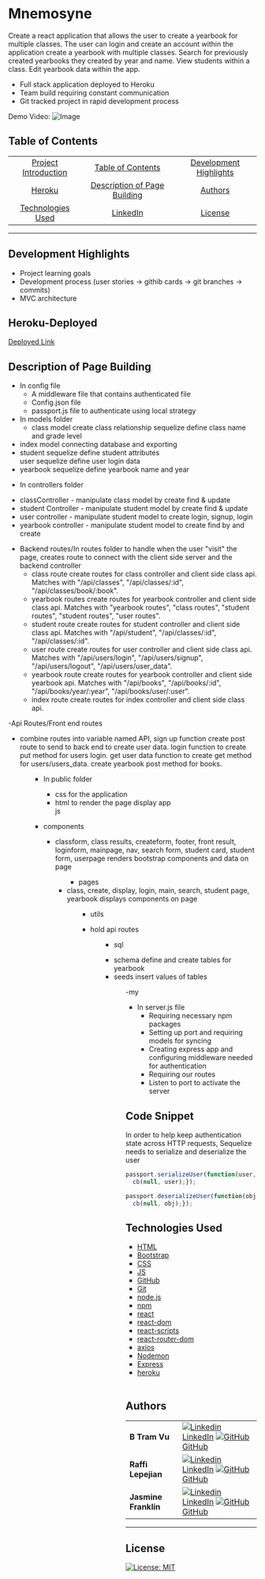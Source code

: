 # Mnemosyne

Create a react application that allows the user to create a yearbook for multiple classes. The user can login and create an account within the application create a yearbook with multiple classes. Search for previously created yearbooks they created by year and name. View students within a class. Edit yearbook data within the app.

- Full stack application deployed to Heroku
- Team build requiring constant communication
- Git tracked project in rapid development process


Demo Video:
![Image](yearbookgif.gif)


## Table of Contents

|                                         |                                                               |                                                  |
| :-------------------------------------: | :-----------------------------------------------------------: | :----------------------------------------------: |
|    [Project Introduction](#Yearbok)     |            [Table of Contents](#table-of-contents)            | [Development Highlights](development-highlights) |
|       [Heroku](#heroku-deployed)        | [Description of Page Building](#Description-of-Page-Building) |               [Authors](#authors)                |
| [Technologies Used](#Technologies-Used) |                     [LinkedIn](#LinkedIn)                     |               [License](#License)                |

---

## Development Highlights

- Project learning goals
- Development process (user stories -> githib cards -> git branches -> commits)
- MVC architecture

## Heroku-Deployed

[Deployed Link]()

## Description of Page Building

- In config file
   <ul> 
  <li> A middleware file that contains authenticated file
  <li> Config.json file
  <li> passport.js file to authenticate using local strategy 
  </li>
  </ul>
- In models folder
  <ul> 
  <li> class model create class relationship sequelize define class name and grade level
 <li> index model connecting database and exporting
 <li> student sequelize define student attributes
  </li> user sequelize define user login data
  <li> yearbook sequelize define yearbook name and year 
  </ul>

  - In controllers folder
  <ul> 
  <li> classController - manipulate class model by create find & update
 <li> student Controller - manipulate student model by create find & update
 <li> user controller - manipulate student model to create  login, signup, login
  <li> yearbook controller - manipulate student model to create find by and create
  </ul>

- Backend routes/In routes folder to handle when the user "visit" the page, creates route to connect with the client side server and the backend controller
  <ul> 
  <li> class route create routes for class controller and client side class api. Matches with "/api/classes",  "/api/classes/:id", "/api/classes/book/:book".
  <li>    yearbook routes create routes for yearbook controller and client side class api. Matches with "yearbook routes",  "class routes", "student routes", "student routes", "user routes".
  <li>  student route create routes for student controller and client side class api. Matches with "/api/student",  "/api/classes/:id", "/api/classes/:id".
  <li>  user route create routes for user controller and client side class api. Matches with "/api/users/login",  "/api/users/signup", "/api/users/logout", "/api/users/user_data".
  <li>  yearbook route create routes for yearbook controller and client side yearbook api. Matches with "/api/books",  "/api/books/:id", "/api/books/year/:year", "/api/books/user/:user".
   <li>  index route create routes for index controller and client side class api. 
  </ul>

-Api Routes/Front end routes
<ul>
<li> combine routes into variable named API, sign up function create post route to send to back end to create user data. login function to create put method for users login. get user data function to create get method for users/users_data. create yearbook post method for books. 
<ul>

- In public folder
  <ul> 
  <li> css for the application
  <li> html to render the page display app
  </li> js 
   </ul>

- components
  <ul>
  <li> classform, class results, createform, footer, front result, loginform, mainpage, nav, search form, student card, student form, userpage renders bootstrap components and data on page
  <ul>

  - pages 
<ul>
<li> class, create, display, login, main, search, student page, yearbook displays components on page
<ul>

- utils
<ul>
<li> hold api routes
<ul>

- sql
<ul>
<li> schema define and create tables for yearbook
<li> seeds insert values of tables
<ul>

-my
- In server.js file
   <ul> 
  <li> Requiring necessary npm packages
  <li> Setting up port and requiring models for syncing
  <li> Creating express app and configuring middleware needed for authentication
  <li> Requiring our routes
  <li> Listen to port to activate the server 
  </li>
  </ul>

## Code Snippet



In order to help keep authentication state across HTTP requests, Sequelize needs to serialize and deserialize the user

```Javascript
passport.serializeUser(function(user, cb) {
  cb(null, user);});

passport.deserializeUser(function(obj, cb) {
  cb(null, obj);});
```

## Technologies Used

* [HTML](https://developer.mozilla.org/en-US/docs/Web/HTML)
* [Bootstrap](https://getbootstrap.com/)
* [CSS](https://developer.mozilla.org/en-US/docs/Web/CSS)
* [JS](https://www.javascript.com/)
* [GitHub](https://github.com/)
* [Git](https://git-scm.com/)
* [node.js](https://nodejs.org/en/)
* [npm](https://www.npmjs.com/)
* [react](https://reactjs.org/)
* [react-dom](https://reactjs.org/docs/react-dom.html)
* [react-scripts](https://www.npmjs.com/package/react-scripts)
* [react-router-dom](https://reactrouter.com/web/guides/quick-start)
* [axios](https://www.npmjs.com/package/axios)
* [Nodemon](https://www.npmjs.com/package/nodemon)
* [Express](https://www.npmjs.com/package/express)
* [heroku](https://dashboard.heroku.com/)        

<br>

## Authors

|               |                                                                                                                                                                                                              |
| ------------- | ------------------------------------------------------------------------------------------------------------------------------------------------------------------------------------------------------------ |
| **B Tram Vu** | [![Linkedin](https://i.stack.imgur.com/gVE0j.png) LinkedIn](https://www.linkedin.com/in/b-tram-vu-866250121/) [![GitHub](https://i.stack.imgur.com/tskMh.png) GitHub](https://github.com/vubao2303)          |
| **Raffi Lepejian**     | [![Linkedin](https://i.stack.imgur.com/gVE0j.png) LinkedIn](https://www.linkedin.com/in/jaja-brown-a42261201/) [![GitHub](https://i.stack.imgur.com/tskMh.png) GitHub](https://github.com/jbrown827)         |
| **Jasmine Franklin**   | [![Linkedin](https://i.stack.imgur.com/gVE0j.png) LinkedIn](https://www.linkedin.com/in/ron-arjay-caluag-00b29b182/) [![GitHub](https://i.stack.imgur.com/tskMh.png) GitHub](https://github.com/ArjayCaluag) |


---

## License

[![License: MIT](https://img.shields.io/badge/License-MIT-yellow.svg)](https://opensource.org/licenses/MIT)